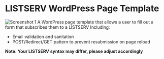 # LISTSERV WordPress Page Template
![Screenshot 1](https://github/jlayog/list-serv-form-page-template/blob/master/screenshot1.png?raw=true)
A WordPress page template that allows a user to fill out a form that subscribes them to a LISTSERV
Including:
- Email validation and sanitation
- POST/Redirect/GET pattern to prevent resubmission on page reload

**Note: Your LISTSERV syntax may differ, please adjust accordingly** 
